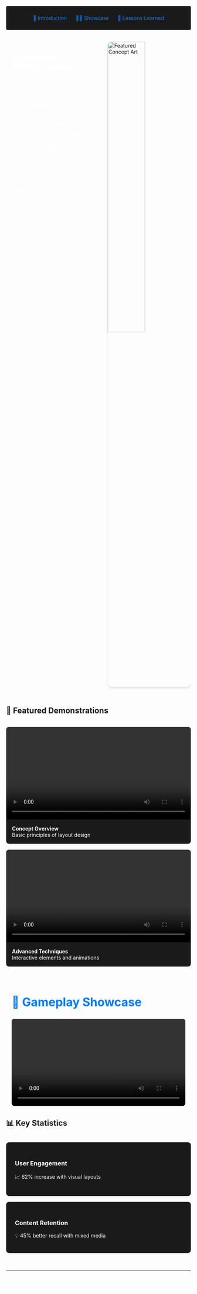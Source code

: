 <!-- Summary Section with Navigation -->
<div style="background:rgb(26, 26, 26);  padding: 1.5rem; margin-bottom: 2rem; border-radius: 4px; text-align: center;">
<a href="#introduction" style="color: #007bff; text-decoration: none; margin: 0 10px;">🌟 Introduction</a>
<a href="#demos" style="color: #007bff; text-decoration: none; margin: 0 10px;">👨‍💻 Showcase</a>
<a href="#stats" style="color: #007bff; text-decoration: none; margin: 0 10px;">📌 Lessons Learned</a>
</div>

<!-- Main Content with Anchor -->
<div id="introduction" style="overflow: auto; margin: 2rem 0;">
<img src="https://picsum.photos/600/400" 
     alt="Featured Concept Art" 
     style="float: right; 
            margin: 0 0 20px 20px;
            width: 45%; 
            height: auto;
            border-radius: 12px;
            box-shadow: 0 4px 6px rgba(0,0,0,0.1);
            shape-outside: ellipse(40% 50% at 60% 50%);">

<div style="margin-right: 50%; padding: 0 15px; color: #fff;">
<h2>🌟 Introduction to Modern Layouts</h2>

Welcome to the future of content presentation! This guide demonstrates how to create engaging layouts that combine multiple media formats seamlessly. 

Key features include:
- Responsive image wrapping
- Dynamic video integration
- Clean typography
- Interactive elements
- Mobile-friendly design

Lorem ipsum dolor sit amet, consectetur adipiscing elit. Sed do eiusmod tempor incididunt ut labore et dolore magna aliqua.
</div>
</div>

<!-- Video Gallery with Anchor -->
<div id="demos">
<h2>🎥 Featured Demonstrations</h2>

<div style="display: flex; gap: 1rem; flex-wrap: wrap; margin: 2rem 0;">
  <div style="flex: 1 1 48%; min-width: 300px; border-radius: 8px; overflow: hidden; background: rgb(26, 26, 26);">
    <video controls style="width: 100%; height: auto;">
      <source src="demo-1.mp4" type="video/mp4">
    </video>
    <div style="padding: 1rem; color: #fff;">
      <strong>Concept Overview</strong><br>
      Basic principles of layout design
    </div>
  </div>

  <div style="flex: 1 1 48%; min-width: 300px; border-radius: 8px; overflow: hidden; background: rgb(26, 26, 26);">
    <video controls style="width: 100%; height: auto;">
      <source src="demo-2.mp4" type="video/mp4">
    </video>
    <div style="padding: 1rem; color: #fff;">
      <strong>Advanced Techniques</strong><br>
      Interactive elements and animations
    </div>
  </div>
</div>
</div>

<!-- Video Gallery with Anchor -->
<div id="game" style="display: flex; align-items: center; margin: 2rem 0;">
    <div style="flex: 1; padding: 0 15px; color: #fff;">
        <h2 style="font-size: 2rem; color: #007bff;">👾 Gameplay Showcase </h2>
  <div style="flex: 1 1 48%; min-width: 300px; border-radius: 8px; overflow: hidden; background: rgb(26, 26, 26);">
    <video controls style="width: 100%; height: auto;">
      <source src="demo-1.mp4" type="video/mp4">
    </video>
  </div>
</div>
</div>


<!-- Data Section with Anchor -->
<div id="stats">
<h2>📊 Key Statistics</h2>

<div style="display: grid; grid-template-columns: repeat(auto-fit, minmax(250px, 1fr)); gap: 1rem; margin: 2rem 0;">
  <div style="background: rgb(26, 26, 26); padding: 1.5rem; border-radius: 8px; box-shadow: 0 2px 4px rgba(0,0,0,0.1); color: #fff;">
    <h3>User Engagement</h3>
    <p>📈 62% increase with visual layouts</p>
  </div>
  <div style="background: rgb(26, 26, 26); padding: 1.5rem; border-radius: 8px; box-shadow: 0 2px 4px rgba(0,0,0,0.1); color: #fff;">
    <h3>Content Retention</h3>
    <p>💡 45% better recall with mixed media</p>
  </div>
</div>
</div>

<!-- Footer -->
<div style="border-top: 1px solid rgb(26, 26, 26); margin-top: 3rem; padding-top: 1rem; color: #fff;">
⚠️ Note: Click any section title in the summary to jump directly to that content. Replace demo videos with actual MP4 files.
</div>